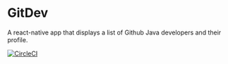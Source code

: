 # GitDev
A react-native app that displays a list of Github Java developers and their profile.

[![CircleCI](https://circleci.com/gh/AnayoOleru/GitDev/tree/develop.svg?style=svg)](https://circleci.com/gh/AnayoOleru/GitDev/tree/develop)